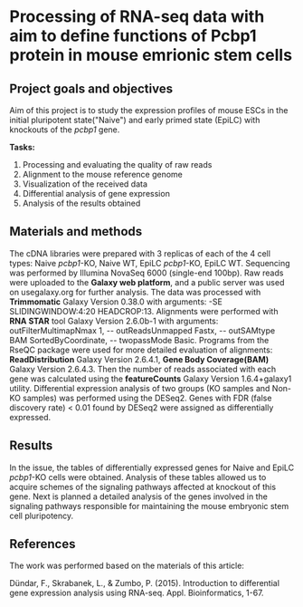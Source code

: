 
# Processing of RNA-seq data with aim to define functions of Pcbp1 protein  in mouse emrionic stem cells

## **Project goals and objectives**
Aim of this project is to study the expression profiles of mouse ESCs in the initial pluripotent state("Naive") and early primed state (EpiLC) with knockouts of the _pcbp1_ gene. 

**Tasks:**
1) Processing and evaluating the quality of raw reads
2) Alignment to the mouse reference genome
3) Visualization of the received data
4) Differential analysis of gene expression
5) Analysis of the results obtained


## Materials and methods
The cDNA libraries were prepared with 3 replicas of each of the 4 cell types: Naive _pcbp1_-KO, Naive WT, EpiLC _pcbp1_-KO, EpiLC WT. Sequencing was performed by Illumina NovaSeq 6000 (single-end 100bp). Raw reads were uploaded to the **Galaxy web platform**, and a public server was used on usegalaxy.org for further analysis. The data was processed with **Trimmomatic**  Galaxy Version 0.38.0 with arguments: -SE SLIDINGWINDOW:4:20 HEADCROP:13. Alignments were performed with **RNA STAR** tool Galaxy Version 2.6.0b-1 with arguments: outFilterMultimapNmax 1, -- outReadsUnmapped Fastx, -- outSAMtype BAM SortedByCoordinate, -- twopassMode Basic. Programs from the RseQC package were used for more detailed evaluation of alignments: **ReadDistribution** Galaxy Version 2.6.4.1, **Gene Body Coverage(BAM)**  Galaxy Version 2.6.4.3. Then the number of reads associated with each gene was calculated using the **featureCounts** Galaxy Version 1.6.4+galaxy1 utility. Differential expression analysis of two groups (KO samples and Non-KO samples) was performed using the DESeq2. Genes with FDR (false discovery rate) < 0.01 found by DESeq2 were assigned as differentially expressed. 

## Results
In the issue, the tables of differentially expressed genes for Naive and EpiLC _pcbp1_-KO cells were obtained. Analysis of these tables allowed us to acquire schemes of the signaling pathways affected at knockout of this gene. Next is planned a detailed analysis of the genes involved in the signaling pathways responsible for maintaining the  mouse embryonic stem cell pluripotency.

## References
The work was performed based on the materials of this article:

Dündar, F., Skrabanek, L., & Zumbo, P. (2015). Introduction to differential gene expression analysis using RNA-seq. Appl. Bioinformatics, 1-67.








 
